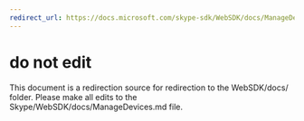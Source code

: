 ```yaml
---
redirect_url: https://docs.microsoft.com/skype-sdk/WebSDK/docs/ManageDevices
---
```

# do not edit
This document is a redirection source for redirection to the WebSDK/docs/ folder. Please make all edits to the Skype/WebSDK/docs/ManageDevices.md file.

